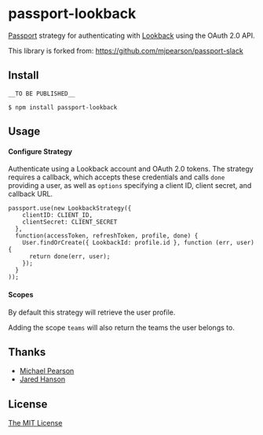 # passport-lookback

[Passport](https://github.com/jaredhanson/passport) strategy for authenticating
with [Lookback](https://lookback.com) using the OAuth 2.0 API.

This library is forked from: https://github.com/mjpearson/passport-slack

## Install

    __TO BE PUBLISHED__

    $ npm install passport-lookback

## Usage

#### Configure Strategy

Authenticate using a Lookback account and OAuth 2.0 tokens.  The strategy requires a callback, which
accepts these credentials and calls `done` providing a user, as well as `options` specifying a client ID,
client secret, and callback URL.

    passport.use(new LookbackStrategy({
        clientID: CLIENT_ID,
        clientSecret: CLIENT_SECRET
      },
      function(accessToken, refreshToken, profile, done) {
        User.findOrCreate({ LookbackId: profile.id }, function (err, user) {
          return done(err, user);
        });
      }
    ));

#### Scopes
By default this strategy will retrieve the user profile.

Adding the scope `teams` will also return the teams the user belongs to.

## Thanks

  - [Michael Pearson](http://github.com/mjpearson)
  - [Jared Hanson](http://github.com/jaredhanson)

## License

[The MIT License](http://opensource.org/licenses/MIT)
